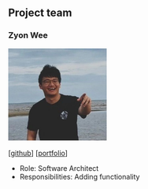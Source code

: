 ## Project team

### Zyon Wee

<img src="images/zyonwee.png" width="200px">

[[github](https://github.com/zyonwee)]
[[portfolio](team/zyonwee.md)]

* Role: Software Architect
* Responsibilities: Adding functionality
